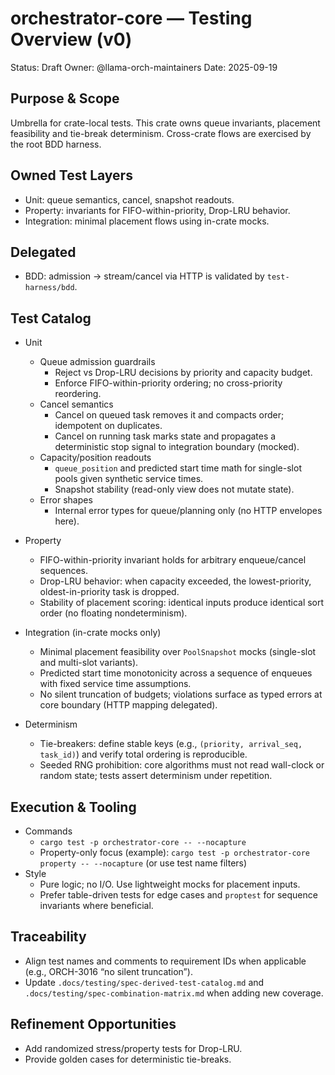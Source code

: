 # orchestrator-core — Testing Overview (v0)

Status: Draft
Owner: @llama-orch-maintainers
Date: 2025-09-19

## Purpose & Scope

Umbrella for crate-local tests. This crate owns queue invariants, placement feasibility and tie-break determinism. Cross-crate flows are exercised by the root BDD harness.

## Owned Test Layers

- Unit: queue semantics, cancel, snapshot readouts.
- Property: invariants for FIFO-within-priority, Drop-LRU behavior.
- Integration: minimal placement flows using in-crate mocks.

## Delegated

- BDD: admission → stream/cancel via HTTP is validated by `test-harness/bdd`.

## Test Catalog

- Unit
  - Queue admission guardrails
    - Reject vs Drop-LRU decisions by priority and capacity budget.
    - Enforce FIFO-within-priority ordering; no cross-priority reordering.
  - Cancel semantics
    - Cancel on queued task removes it and compacts order; idempotent on duplicates.
    - Cancel on running task marks state and propagates a deterministic stop signal to integration boundary (mocked).
  - Capacity/position readouts
    - `queue_position` and predicted start time math for single-slot pools given synthetic service times.
    - Snapshot stability (read-only view does not mutate state).
  - Error shapes
    - Internal error types for queue/planning only (no HTTP envelopes here).

- Property
  - FIFO-within-priority invariant holds for arbitrary enqueue/cancel sequences.
  - Drop-LRU behavior: when capacity exceeded, the lowest-priority, oldest-in-priority task is dropped.
  - Stability of placement scoring: identical inputs produce identical sort order (no floating nondeterminism).

- Integration (in-crate mocks only)
  - Minimal placement feasibility over `PoolSnapshot` mocks (single-slot and multi-slot variants).
  - Predicted start time monotonicity across a sequence of enqueues with fixed service time assumptions.
  - No silent truncation of budgets; violations surface as typed errors at core boundary (HTTP mapping delegated).

- Determinism
  - Tie-breakers: define stable keys (e.g., `(priority, arrival_seq, task_id)`) and verify total ordering is reproducible.
  - Seeded RNG prohibition: core algorithms must not read wall-clock or random state; tests assert determinism under repetition.

## Execution & Tooling

- Commands
  - `cargo test -p orchestrator-core -- --nocapture`
  - Property-only focus (example): `cargo test -p orchestrator-core property -- --nocapture` (or use test name filters)
- Style
  - Pure logic; no I/O. Use lightweight mocks for placement inputs.
  - Prefer table-driven tests for edge cases and `proptest` for sequence invariants where beneficial.

## Traceability

- Align test names and comments to requirement IDs when applicable (e.g., ORCH-3016 “no silent truncation”).
- Update `.docs/testing/spec-derived-test-catalog.md` and `.docs/testing/spec-combination-matrix.md` when adding new coverage.

## Refinement Opportunities

- Add randomized stress/property tests for Drop-LRU.
- Provide golden cases for deterministic tie-breaks.
